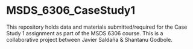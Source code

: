 # MSDS_6306_CaseStudy1
This repository holds data and materials submitted/required for the Case Study 1 assignment as part of the MSDS 6306 course. This is a collaborative project between Javier Saldaña &amp; Shantanu Godbole.
